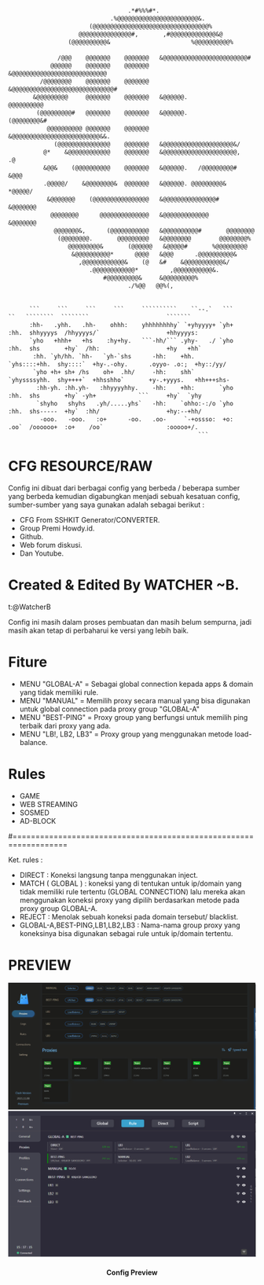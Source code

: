 

                                      .*#%%%#*.
                                 .%@@@@@@@@@@@@@@@@@@@@@@@&.
                           (@@@@@@@@@@@@@@@@@@@@@@@@@@@@@@@@@%
                        @@@@@@@@@@@@@@@#,       ,#@@@@@@@@@@@@@&@
                     (@@@@@@@@@@&                       %@@@@@@@@@@%
                                                                    
                  /@@@    @@@@@@@    @@@@@@@   &@@@@@@@@@@@@@@@@@@@@@@@@#
                @@@@@@    @@@@@@@    @@@@@@@   &@@@@@@@@@@@@@@@@@@@@@@@@@@@
             /@@@@@@@@    @@@@@@@    @@@@@@@   &@@@@@@@@@@@@@@@@@@@@@@@@@@@@@#
           &@@@@@@@@@     @@@@@@@    @@@@@@@   &@@@@@@.               @@@@@@@@@@
            (@@@@@@@@@#   @@@@@@@    @@@@@@@   &@@@@@@.             (@@@@@@@@&#
               @@@@@@@@@@ @@@@@@@    @@@@@@@   &@@@@@@@@@@@@@@@@@@@@@@@@@&&.
                 (@@@@@@@@@@@@@@@    @@@@@@@   &@@@@@@@@@@@@@@@@@@@@&/      
              @*    &@@@@@@@@@@@@    @@@@@@@   &@@@@@@@@@@@@@@@@@@@@@,     .@
              &@@&    (@@@@@@@@@@    @@@@@@@   &@@@@@@.   /@@@@@@@@@#    &@@@
              .@@@@@/    &@@@@@@@@&  @@@@@@@   &@@@@@@. @@@@@@@@@&    *@@@@@/
               &@@@@@@@    (@@@@@@@@@@@@@@@@   &@@@@@@@@@@@@@@@#    &@@@@@@@
                @@@@@@@@      @@@@@@@@@@@@@@   &@@@@@@@@@@@@@      &@@@@@@@
                 @@@@@@@&,      (@@@@@@@@@@@   &@@@@@@@@@@#       @@@@@@@@
                  (@@@@@@@@.       @@@@@@@@@   &@@@@@@@@        @@@@@@@@%
                     @@@@@@@@@&       (@@@@@@   &@@@@@#       %@@@@@@@@@
                      &@@@@@@@@@@*      @@@@   &@@@      .@@@@@@@@@@&
                        ,@@@@@@@@@@@@&    (@   &#    &@@@@@@@@@@@&/
                           .@@@@@@@@@@@@*         ,@@@@@@@@@@@&.
                               #@@@@@@@@@&     &@@@@@@@@@%
                                      ./%@@   @@%(,

                                                                                                                                                    
          ```     ```     ```     ```     ``````````    ``--.`   ```     ``   ````````  ````````                      ```````  
          :hh-   .yhh.   .hh-    ohhh:    yhhhhhhhhy` `+yhyyyy+ `yh+    :hh.  shhyyyys  /hhyyyys/`                   +hhyyyys: 
          `yho   +hhh+   +hs    :hy+hy.   ```-hh/``` .yhy-   ./ `yho    :hh.  shs       +hy`  /hh:                   +hy   +hh`
           :hh. `yh/hh. `hh-   `yh-`shs      -hh:    +hh.       `yhs::::+hh.  shy::::`  +hy-.-ohy.      .oyyo- .o:;  +hy::/yy/ 
           `yho +h+ sh+ /hs    oh+  .hh/     -hh:    shh`       `yhyssssyhh.  shy++++`  +hhsshho`       +y-.+yyys.   +hh+++shs-
            :hh-yh. :hh.yh-   :hhyyyyhhy.    -hh:    +hh:       `yho    :hh.  shs       +hy` -yh+            ```     +hy`  `yhy
            `shyho   shyhs   .yh/.....yhs`   -hh:    `ohho:-:/o `yho    :hh.  shs-----  +hy`  :hh/                   +hy:--+hh/
             -ooo.   -ooo.   :o+      -oo.   .oo-     `-+ossso:  +o:    .oo`  /oooooo+  :o+    /oo`                  :ooooo+/. 
                                                          ```                                                                  

# CFG RESOURCE/RAW 

Config ini dibuat dari berbagai config yang berbeda / beberapa sumber yang berbeda kemudian digabungkan menjadi sebuah kesatuan config, sumber-sumber yang saya gunakan adalah sebagai berikut :
- CFG From SSHKIT Generator/CONVERTER.
- Group Premi Howdy.id. 
- Github.
- Web forum diskusi.
- Dan Youtube.


# Created & Edited By WATCHER ~B.

t:@WatcherB 

Config ini masih dalam proses pembuatan dan masih belum sempurna, jadi masih akan tetap di perbaharui ke versi yang lebih baik.

# Fiture

- MENU "GLOBAL-A" = Sebagai global connection kepada apps & domain yang tidak memiliki rule.
- MENU "MANUAL" = Memilih proxy secara manual yang bisa digunakan untuk global connection pada proxy group "GLOBAL-A"
- MENU "BEST-PING" = Proxy group yang berfungsi untuk memilih ping terbaik dari proxy yang ada.
- MENU "LB!, LB2, LB3" = Proxy group yang menggunakan metode load-balance.

# Rules

- GAME
- WEB STREAMING
- SOSMED
- AD-BLOCK

#==================================================================

 Ket. rules :
- DIRECT :
           Koneksi langsung tanpa menggunakan inject. 
- MATCH ( GLOBAL ) : 
           koneksi yang di tentukan untuk ip/domain yang tidak memiliki rule tertentu (GLOBAL CONNECTION)
           lalu mereka akan menggunakan koneksi proxy yang dipilih berdasarkan metode pada proxy group GLOBAL-A.
- REJECT : 
           Menolak sebuah koneksi pada domain tersebut/ blacklist.
- GLOBAL-A,BEST-PING,LB1,LB2,LB3 : 
           Nama-nama group proxy yang koneksinya bisa digunakan sebagai rule untuk ip/domain tertentu.
# PREVIEW

<p align="center">
  <img src="https://github.com/00grezt/CLASH-CF_v7-FIX3/blob/main/PREVIEW.png" width="auto" title="CFG PREVIEW IMG 1">
  <img src="https://github.com/00grezt/CLASH-CF_v7-FIX3/blob/main/PREVIEW2.png" width="auto" title="CFG PREVIEW IMG 2">
  <h4 align="center"> Config Preview </h4>
</p>
